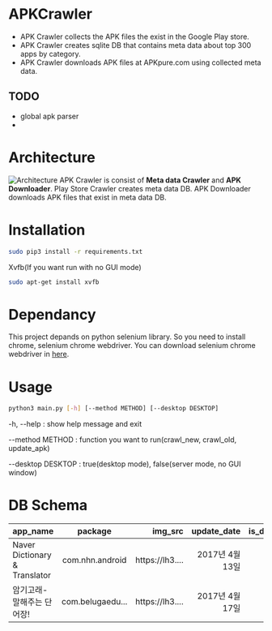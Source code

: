 # APKCrawler
- APK Crawler collects the APK files the exist in the Google Play store.
- APK Crawler creates sqlite DB that contains meta data about top 300 apps by category.
- APK Crawler downloads APK files at APKpure.com using collected meta data.

## TODO
- global apk parser
- 

# Architecture
![Architecture](FlowChart.png)
APK Crawler is consist of **Meta data Crawler**  and **APK Downloader**.
Play Store Crawler creates meta data DB.
APK Downloader downloads APK files that exist in meta data DB.

# Installation
```bash
sudo pip3 install -r requirements.txt
```
Xvfb(If you want run with no GUI mode)
```bash 
sudo apt-get install xvfb
```

# Dependancy
This project depands on python selenium library. So you need to install chrome, selenium chrome webdriver.
You can download selenium chrome webdriver in [here](https://sites.google.com/a/chromium.org/chromedriver/downloads).

# Usage
```bash
python3 main.py [-h] [--method METHOD] [--desktop DESKTOP]
```
-h, --help : show help message and exit

--method METHOD : function you want to run(crawl\_new, crawl\_old, update\_apk)

--desktop DESKTOP : true(desktop mode), false(server mode, no GUI window)


# DB Schema
| app_name | package | img_src | update_date | is_downloaded | category |
| --------|:-------:| ------:| ----------:| ------------:| --------:|
| Naver Dictionary & Translator | com.nhn.android | https://lh3.... | 2017년 4월 13일 | 1 | EDUCATION |
| 암기고래- 말해주는 단어장! | com.belugaedu... | https://lh3.... | 2017년 4월 17일 | 1 | EDUCATION|


